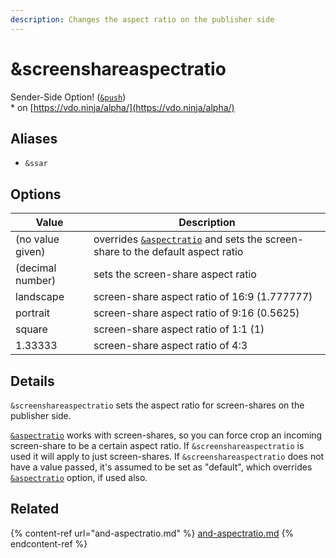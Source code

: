 ```yaml
---
description: Changes the aspect ratio on the publisher side
---
```


# \&screenshareaspectratio

Sender-Side Option! ([`&push`](../../source-settings/push.md))\
\* on [https://vdo.ninja/alpha/](https://vdo.ninja/alpha/)

## Aliases

* `&ssar`

## Options

| Value            | Description                                                                                          |
| ---------------- | ---------------------------------------------------------------------------------------------------- |
| (no value given) | overrides [`&aspectratio`](and-aspectratio.md) and sets the screen-share to the default aspect ratio |
| (decimal number) | sets the screen-share aspect ratio                                                                   |
| landscape        | screen-share aspect ratio of 16:9 (1.777777)                                                         |
| portrait         | screen-share aspect ratio of 9:16 (0.5625)                                                           |
| square           | screen-share aspect ratio of 1:1 (1)                                                                 |
| 1.33333          | screen-share aspect ratio of 4:3                                                                     |

## Details

`&screenshareaspectratio` sets the aspect ratio for screen-shares on the publisher side.

[`&aspectratio`](and-aspectratio.md) works with screen-shares, so you can force crop an incoming screen-share to be a certain aspect ratio. If `&screenshareaspectratio` is used it will apply to just screen-shares. If `&screenshareaspectratio` does not have a value passed, it's assumed to be set as "default", which overrides [`&aspectratio`](and-aspectratio.md) option, if used also.

## Related

{% content-ref url="and-aspectratio.md" %}
[and-aspectratio.md](and-aspectratio.md)
{% endcontent-ref %}
